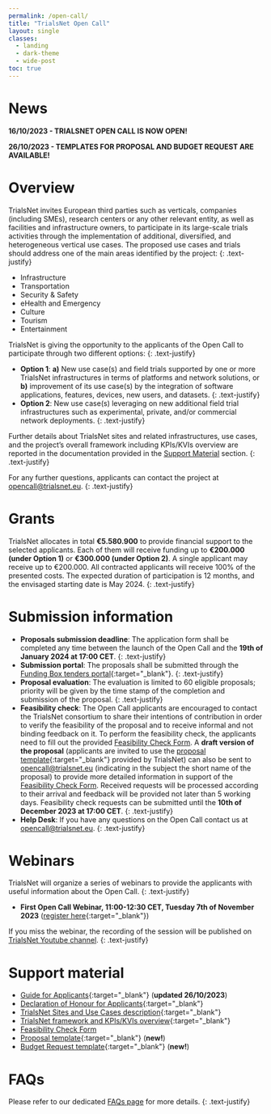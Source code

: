 ```yaml
---
permalink: /open-call/
title: "TrialsNet Open Call"
layout: single
classes:
  - landing
  - dark-theme
  - wide-post
toc: true
---
```


# News
**16/10/2023 - TRIALSNET OPEN CALL IS NOW OPEN!**

**26/10/2023 - TEMPLATES FOR PROPOSAL AND BUDGET REQUEST ARE AVAILABLE!**

# Overview
TrialsNet invites European third parties such as verticals, companies (including SMEs), research centers or any other relevant entity, as well as facilities and infrastructure owners, to participate in its large-scale trials activities through the implementation of additional, diversified, and heterogeneous vertical use cases. The proposed use cases and trials should address one of the main areas identified by the project:
{: .text-justify}
- Infrastructure
- Transportation
- Security & Safety
- eHealth and Emergency
- Culture
- Tourism
- Entertainment

TrialsNet is giving the opportunity to the applicants of the Open Call to participate through two different options:
{: .text-justify}
- **Option 1**: **a)** New use case(s) and field trials supported by one or more TrialsNet infrastructures in terms of platforms and network solutions, or **b)** improvement of its use case(s) by the integration of software applications, features, devices, new users, and datasets.
{: .text-justify}  
- **Option 2**: New use case(s) leveraging on new additional field trial infrastructures such as experimental, private, and/or commercial network deployments.
{: .text-justify} 

Further details about TrialsNet sites and related infrastructures, use cases, and the project’s overall framework including KPIs/KVIs overview are reported in the documentation provided in the [Support Material](#support-material) section. 
{: .text-justify}

For any further questions, applicants can contact the project at [opencall@trialsnet.eu](mailto:opencall@trialsnet.eu).
{: .text-justify} 

# Grants
TrialsNet allocates in total **€5.580.900** to provide financial support to the selected applicants. Each of them will receive funding up to **€200.000 (under Option 1)** or **€300.000 (under Option 2)**. A single applicant may receive up to €200.000. All contracted applicants will receive 100% of the presented costs. The expected duration of participation is 12 months, and the envisaged starting date is May 2024. 
{: .text-justify}

# Submission information 
- **Proposals submission deadline**: The application form shall be completed any time between the launch of the Open Call and the **19th of January 2024 at 17:00 CET**. 
{: .text-justify} 
- **Submission portal**: The proposals shall be submitted through the [Funding Box tenders portal](https://trialsnet.fundingbox.com/){:target="_blank"}. 
{: .text-justify} 
- **Proposal evaluation**: The evaluation is limited to 60 eligible proposals; priority will be given by the time stamp of the completion and submission of the proposal. 
{: .text-justify} 
- **Feasibility check**: The Open Call applicants are encouraged to contact the TrialsNet consortium to share their intentions of contribution in order to verify the feasibility of the proposal and to receive informal and not binding feedback on it. To perform the feasibility check, the applicants need to fill out the provided [Feasibility Check Form](https://forms.office.com/Pages/ResponsePage.aspx?id=6N9rm859HEmcImIU4jR481dA1Ah3JrZAhtDZwTYq661UNEdUTjNMMlpLWDU4RUpGNExaUzk3WDJCWC4u). A **draft version of the proposal** (applicants are invited to use the [proposal template](/assets/docx/TrialsNet_Open_Call_Proposal_Template.docx){:target="_blank"} provided by TrialsNet) can also be sent to [opencall@trialsnet.eu](mailto:opencall@trialsnet.eu) (indicating in the subject the short name of the proposal) to provide more detailed information in support of the [Feasibility Check Form](https://forms.office.com/Pages/ResponsePage.aspx?id=6N9rm859HEmcImIU4jR481dA1Ah3JrZAhtDZwTYq661UNEdUTjNMMlpLWDU4RUpGNExaUzk3WDJCWC4u). Received requests will be processed according to their arrival and feedback will be provided not later than 5 working days.
Feasibility check requests can be submitted until the **10th of December 2023 at 17:00 CET**.
 {: .text-justify} 
- **Help Desk**: If you have any questions on the Open Call contact us at [opencall@trialsnet.eu](mailto:opencall@trialsnet.eu). 
{: .text-justify} 

# Webinars
TrialsNet will organize a series of webinars to provide the applicants with useful information about the Open Call.
{: .text-justify}
- **First Open Call Webinar, 11:00-12:30 CET, Tuesday 7th of November 2023** ([register here](https://ec.europa.eu/eusurvey/runner/TrialsNetOpenCallWebinar2023){:target="_blank"})

If you miss the webinar, the recording of the session will be published on [TrialsNet Youtube channel](https://www.youtube.com/@trialsnet). 
{: .text-justify}

# Support material
- [Guide for Applicants](/assets/pdf/TrialsNet_Open_Call_Guide_for_Applicants.pdf){:target="_blank"} (**updated 26/10/2023**)
- [Declaration of Honour for Applicants](/assets/pdf/TrialsNet_Declaration_of_Honour_for_Applicants.pdf){:target="_blank"} 
- [TrialsNet Sites and Use Cases description](/assets/pdf/TrialsNet_Open_Call_Sites_and_Use_Cases_description.pdf){:target="_blank"} 
- [TrialsNet framework and KPIs/KVIs overview](/assets/pdf/TrialsNet_Open_Call_TrialsNet_framework_and_KPIs-KVIs_overview.pdf){:target="_blank"} 
- [Feasibility Check Form](https://forms.office.com/Pages/ResponsePage.aspx?id=6N9rm859HEmcImIU4jR481dA1Ah3JrZAhtDZwTYq661UNEdUTjNMMlpLWDU4RUpGNExaUzk3WDJCWC4u)
- [Proposal template](/assets/docx/TrialsNet_Open_Call_Proposal_Template.docx){:target="_blank"} (**new!**)
- [Budget Request template](/assets/docx/TrialsNet_Open_Call_Budget_Template.docx){:target="_blank"} (**new!**)

# FAQs
Please refer to our dedicated [FAQs page](/open-call-faq/) for more details.
{: .text-justify}
